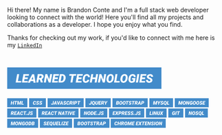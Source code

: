  Hi there! My name is Brandon Conte and I'm a full stack web developer looking to connect with the world! Here you'll find all my projects and collaborations as a developer.
 I hope you enjoy what you find.
 
 Thanks for checking out my work, if you'd like to connect with me here is my [`LinkedIn`](https://www.linkedin.com/in/brandonjconte)



<p align="left">
    <img src="./themes/neptune/menu-categories/learned-technologies.png" alt="learned-technologies" style="height: 50px; padding: 30px 0 0 0"/>
</p>

<div style="padding-top: 5px">
    <img src="./themes/neptune/technologies/html.png" alt="html" style="height: 21px;"/>
    <img src="./themes/neptune/technologies/css.png" alt="css" style="height: 21px;"/>
    <img src="./themes/neptune/technologies/javascript.png" alt="javascript" style="height: 21px;"/>
    <img src="./themes/neptune/technologies/jquery.png" alt="jquery" style="height: 21px;"/>
    <img src="./themes/neptune/technologies/bootstrap.png" alt="bootstrap" style="height: 21px;"/>
    <img src="./themes/neptune/technologies/mysql.png" alt="mysql" style="height: 21px;"/>
    <img src="./themes/neptune/technologies/mongoose.png" alt="mongoose" style="height: 21px;"/> 
    <img src="./themes/neptune/technologies/reactjs.png" alt="reactjs" style="height: 21px;"/>
    <img src="./themes/neptune/technologies/react-native.png" alt="react-native" style="height: 21px;"/>
    <img src="./themes/neptune/technologies/nodejs.png" alt="nodejs" style="height: 21px;"/>
    <img src="./themes/neptune/technologies/expressjs.png" alt="expressjs" style="height: 21px;"/>
    <img src="./themes/neptune/technologies/linux.png" alt="linux" style="height: 21px;"/> 
    <img src="./themes/neptune/technologies/git.png" alt="git" style="height: 21px;"/>
    <img src="./themes/neptune/technologies/nosql.png" alt="nosql" style="height: 21px;"/>
    <img src="./themes/neptune/technologies/mongodb.png" alt="mongodb" style="height: 21px;"/>
    <img src="./themes/neptune/technologies/sequelize.png" alt="sequelize" style="height: 21px;"/>
    <img src="./themes/neptune/technologies/bootstrap.png" alt="bootstrap" style="height: 21px;"/>
    <img src="./themes/neptune/technologies/chrome-extension.png" alt="chrome-extension" style="height: 21px;"/>
</div>


<!--
**teamjuli0/teamjuli0** made the technologies banners/cards
-->
